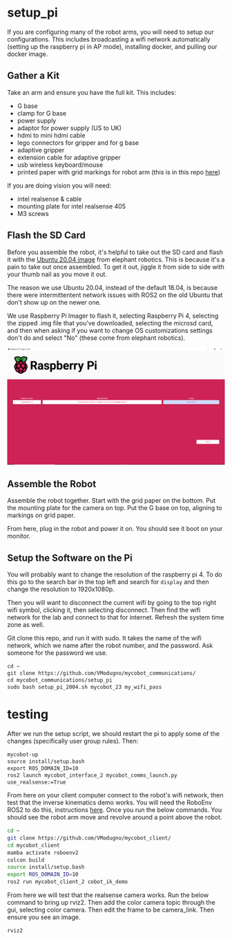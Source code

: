 # setup_pi
If you are configuring many of the robot arms, you will need to setup our configurations. This includes broadcasting a wifi network automatically (setting up the raspberry pi in AP mode), installing docker, and pulling our docker image.

## Gather a Kit

Take an arm and ensure you have the full kit. This includes:
* G base
* clamp for G base
* power supply
* adaptor for power supply (US to UK)
* hdmi to mini hdmi cable
* lego connectors for gripper and for g base
* adaptive gripper
* extension cable for adaptive gripper
* usb wireless keyboard/mouse
* printed paper with grid markings for robot arm (this is in this repo [here](https://github.com/VModugno/MycobotProps))

If you are doing vision you will need:
* intel realsense  & cable
* mounting plate for intel realsense 405
* M3 screws

## Flash the SD Card

Before you assemble the robot, it's helpful to take out the SD card and flash it with the [Ubuntu 20.04 image](https://www.elephantrobotics.com/en/downloads/) from elephant robotics. This is because it's a pain to take out once assembled. To get it out, jiggle it from side to side with your thumb nail as you move it out.

The reason we use Ubuntu 20.04, instead of the default 18.04, is because there were intermittentent network issues with ROS2 on the old Ubuntu that don't show up on the newer one.

We use Raspberry Pi Imager to flash it, selecting Raspberry Pi 4, selecting the zipped .img file that you've downloaded, selecting the microsd card, and then when asking if you want to change OS customizations settings don't do and select "No" (these come from elephant robotics).

![pi_imager](./pi_imager.PNG)

## Assemble the Robot
Assemble the robot together. Start with the grid paper on the bottom. Put the mounting plate for the camera on top. Put the G base on top, aligning to markings on grid paper.

From here, plug in the robot and power it on. You should see it boot on your monitor.

## Setup the Software on the Pi

You will probably want to change the resolution of the raspberry pi 4. To do this go to the search bar in the top left and search for `display` and then change the resolution to 1920x1080p.

Then you will want to disconnect the current wifi by going to the top right wifi symbol, clicking it, then selecting disconnect. Then find the wifi network for the lab and connect to that for internet. Refresh the system time zone as well.

Git clone this repo, and run it with sudo. It takes the name of the wifi network, which we name after the robot number, and the password. Ask someone for the password we use.
```
cd ~
git clone https://github.com/VModugno/mycobot_communications/
cd mycobot_communications/setup_pi
sudo bash setup_pi_2004.sh mycobot_23 my_wifi_pass
```

# testing
After we run the setup script, we should restart the pi to apply some of the changes (specifically user group rules). Then:

```
mycobot-up
source install/setup.bash
export ROS_DOMAIN_ID=10
ros2 launch mycobot_interface_2 mycobot_comms_launch.py use_realsense:=True
```

From here on your client computer connect to the robot's wifi network, then test that the inverse kinematics demo works. You will need the RoboEnv ROS2 to do this, instructions [here](https://github.com/VModugno/RoboEnv/). Once you run the below commands. You should see the robot arm move and revolve around a point above the robot.
```bash
cd ~
git clone https://github.com/VModugno/mycobot_client/
cd mycobot_client
mamba activate roboenv2
colcon build
source install/setup.bash
export ROS_DOMAIN_ID=10
ros2 run mycobot_client_2 cobot_ik_demo
```

From here we will test that the realsense camera works. Run the below command to bring up rviz2. Then add the color camera topic through the gui, selecting color camera. Then edit the frame to be camera_link. Then ensure you see an image.
```bash
rviz2
```
